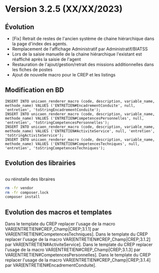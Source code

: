 Version 3.2.5 (XX/XX/2023)
====

Évolution
---
- [Fix] Retrait de restes de l'ancien système de chaine hiérarchique dans la page d'index des agents. 
- Remplacement de l'affichage Administratif par Administratif/BIATSS 
- Lors de la saisie manuelle de la chaine hiérarchique l'existant est réaffiché après la saisie de l'agent
- Restauration de l'ajout/gestion/retrait des missions additionnelles dans les fiches de postes
- Ajout de nouvelle macro pour le CREP et les listings 

Modification en BD
---

```postgresql
INSERT INTO unicaen_renderer_macro (code, description, variable_name, methode_name) VALUES ('ENTRETIEN#EncadrementConduite', null, 'entretien', 'toStringEncadrementConduite');
INSERT INTO unicaen_renderer_macro (code, description, variable_name, methode_name) VALUES ('ENTRETIEN#CompetencesPersonnelles', null, 'entretien', 'toStringCompetencesPersonnelles');
INSERT INTO unicaen_renderer_macro (code, description, variable_name, methode_name) VALUES ('ENTRETIEN#ActiviteService', null, 'entretien', 'toStringActiviteService');
INSERT INTO unicaen_renderer_macro (code, description, variable_name, methode_name) VALUES ('ENTRETIEN#CompetencesTechniques', null, 'entretien', 'toStringCompetencesTechniques');
```

Evolution des librairies 
---

```bash
```

ou réinstalle des libraires 
```bash
rm -fr vendor
rm -fr composer.lock
composer install
```

Evolution des macros et templates 
---

Dans le template du CREP replacer l'usage de la macro VAR[ENTRETIEN#CREP_Champ|CREP;3.1.1] par VAR[ENTRETIEN#CompetencesTechniques].
Dans le template du CREP replacer l'usage de la macro VAR[ENTRETIEN#CREP_Champ|CREP;3.1.2] par VAR[ENTRETIEN#ActiviteService].
Dans le template du CREP replacer l'usage de la macro VAR[ENTRETIEN#CREP_Champ|CREP;3.1.3] par VAR[ENTRETIEN#CompetencesPersonnelles].
Dans le template du CREP replacer l'usage de la macro VAR[ENTRETIEN#CREP_Champ|CREP;3.1.4] par VAR[ENTRETIEN#EncadrementConduite].